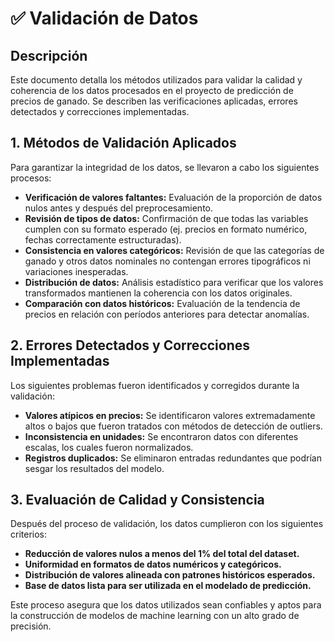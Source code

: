 # ✅ Validación de Datos

## Descripción
Este documento detalla los métodos utilizados para validar la calidad y coherencia de los datos procesados en el proyecto de predicción de precios de ganado. Se describen las verificaciones aplicadas, errores detectados y correcciones implementadas.

## 1. Métodos de Validación Aplicados
Para garantizar la integridad de los datos, se llevaron a cabo los siguientes procesos:
- **Verificación de valores faltantes:** Evaluación de la proporción de datos nulos antes y después del preprocesamiento.
- **Revisión de tipos de datos:** Confirmación de que todas las variables cumplen con su formato esperado (ej. precios en formato numérico, fechas correctamente estructuradas).
- **Consistencia en valores categóricos:** Revisión de que las categorías de ganado y otros datos nominales no contengan errores tipográficos ni variaciones inesperadas.
- **Distribución de datos:** Análisis estadístico para verificar que los valores transformados mantienen la coherencia con los datos originales.
- **Comparación con datos históricos:** Evaluación de la tendencia de precios en relación con períodos anteriores para detectar anomalías.

## 2. Errores Detectados y Correcciones Implementadas
Los siguientes problemas fueron identificados y corregidos durante la validación:
- **Valores atípicos en precios:** Se identificaron valores extremadamente altos o bajos que fueron tratados con métodos de detección de outliers.
- **Inconsistencia en unidades:** Se encontraron datos con diferentes escalas, los cuales fueron normalizados.
- **Registros duplicados:** Se eliminaron entradas redundantes que podrían sesgar los resultados del modelo.

## 3. Evaluación de Calidad y Consistencia
Después del proceso de validación, los datos cumplieron con los siguientes criterios:
- **Reducción de valores nulos a menos del 1% del total del dataset.**
- **Uniformidad en formatos de datos numéricos y categóricos.**
- **Distribución de valores alineada con patrones históricos esperados.**
- **Base de datos lista para ser utilizada en el modelado de predicción.**

Este proceso asegura que los datos utilizados sean confiables y aptos para la construcción de modelos de machine learning con un alto grado de precisión.

